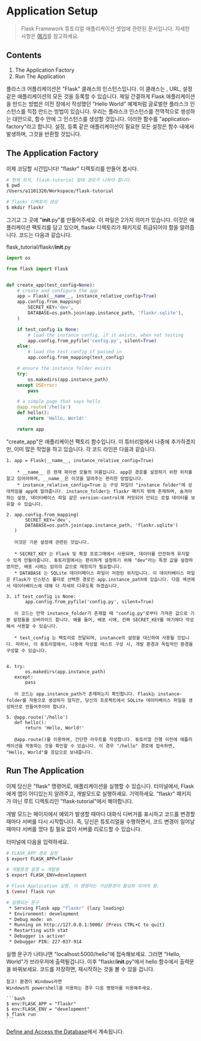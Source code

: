 Application Setup
===============

> Flask Framework 튜토리얼 애플리케이션 셋업에 관련된 문서입니다.
> 자세한 사항은 [여기](https://flask.palletsprojects.com/en/1.1.x/tutorial/factory/)를 참고하세요.

Contents
-----------

1. The Application Factory
2. Run The Application

플라스크 어플리케이션은 "Flask" 클래스의 인스턴스입니다. 이 클래스는 , URL, 설정 같은 애플리케이션의 모든 것을 등록할 수 있습니다. 제일 간결하게 Flask 애플리케이션을 만드는 방법은 이전 장에서 작성했던 "Hello World" 예제처럼 글로벌한 플라스크 인스턴스를 직접 만드는 방법이 있습니다. 우리는 플라스크 인스턴스를 전역적으로 생성하는 대안으로, 함수 안에 그 인스턴스를 생성할 것입니다. 이러한 함수를 "application-factory"라고 합니다. 설정, 등록 같은 애플리케이션이 필요한 모든 설정은 함수 내에서 발생하며, 그것을 반환할 것입니다.


## The Application Factory

이제 코딩할 시간입니다! "flaskr" 디렉토리를 만들어 봅시다.

```bash
# 현재 위치, flask-tutorial 절대 경로가 나와야 합니다.
$ pwd
/Users/a1101320/Workspace/flask-tutorial

# flaskr 디렉토리 생성
$ mkdir flaskr
```

그기고 그 곳에 "__init__.py"를 만들어주세요. 이 파일은 2가지 의미가 있습니다. 이것은 애플리케이션 팩토리를 담고 있으며, flaskr 디렉토리가 패키지로 취급되어야 함을 알려줍니다. 코드는 다음과 같습니다.

flask_tutorial/flaskr/__init__.py
```python
import os

from flask import Flask


def create_app(test_config=None):
    # create and configure the app
    app = Flask(__name__, instance_relative_config=True)
    app.config.from_mapping(
        SECRET_KEY='dev',
        DATABASE=os.path.join(app.instance_path, 'flaskr.sqlite'),
    )

    if test_config is None:
        # load the instance config, if it exists, when not testing
        app.config.from_pyfile('config.py', silent=True)
    else:
        # load the test config if passed in
        app.config.from_mapping(test_config)

    # ensure the instance folder exists
    try:
        os.makedirs(app.instance_path)
    except OSError:
        pass

    # a simple page that says hello
    @app.route('/hello')
    def hello():
        return 'Hello, World!'

    return app
```

"create_app"은 애플리케이션 팩토리 함수입니다. 이 튜터리얼에서 나중에 추가하겠지만, 이미 많은 작업을 하고 있습니다. 각 코드 라인은 다음과 같습니다.

    1. app = Flask(__name__, instance_relative_config=True)

        * __name__ 은 현재 파이썬 모듈의 이름입니다. app은 경로를 설정하기 위한 위치를 알고 있어야하며, __name__은 이것을 알려주는 편리한 방법입니다.
        * instance_relative_config=True 는 구성 파일이 "instance folder"에 상대적임을 app에 알려줍니다. instance_folder는 flaskr 패키지 밖에 존재하며, 숨겨야 하는 설정, 데이터베이스 파일 같은 version-control에 커밋되어 안되는 로컬 데이터를 보유할 수 있습니다.

    2. app.config.from_mapping(
           SECRET_KEY='dev',
           DATABASE=os.path.join(app.instance_path, 'flaskr.sqlite')
       )

       이것은 기본 설정에 관련된 것입니다.

       * SECRET_KEY 는 Flask 및 확장 프로그매에서 사용되며, 데이터를 안전하게 유지할 수 있게 만들어줍니다. 튜토리얼에서는 편리하게 설정하기 위해 "dev"라는 특정 값을 설정하였지만, 배포 시에는 임의의 값으로 재정의가 필요합니다.
       * DATABASE 는 SQLite 데이터페이스 파일이 저장된 위치입니다. 이 데이터베이스 파일은 Flask가 인스턴스 폴더로 선택한 경로인 app.instance_path에 있습니다. 다음 섹션에서 데이터베이스에 대해 더 자세히 다루도록 하겠습니다.

    3. if test_config is None:
           app.config.from_pyfile('config.py', silent=True)

       이 코드는 만약 instance_folder가 존재할 때 "config.py"로부터 가져온 값으로 기본 설정들을 오버라이드 합니다. 예를 들어, 배포 시에, 진짜 SECRET_KEY를 여기에다 작성해서 사용할 수 있습니다.

       * test_config 는 팩토리로 전달되며, instance의 설정을 대신하여 사용될 것입니다. 따라서, 이 튜토리얼에서, 나중에 작성할 테스트 구성 시, 개발 환경과 독립적인 환경을 구성할 수 있습니다.

    
    4. try:
           os.makedirs(app.instance_path)
       except:
           pass

       이 코드는 app.instance_path가 존재하는지 확인합니다. Flask는 instance-folder를 자동으로 생성하지 않지만, 당신의 프로젝트에서 SQLite 데이터베이스 파일을 생성하므로 만들어주어야 합니다.

    5. @app.route('/hello')
       def hello():
           return 'Hello, World!'
        
       @app.route()를 이용하여, 간단한 라우트를 작성합니다. 튜토리얼 진행 이전에 애플리케이션을 작동하는 것을 확인할 수 있습니다. 이 경우 "/hello" 경로에 접속하면, "Hello, World"를 응답으로 보내줍니다.


## Run The Application

이제 당신은 "flask" 명령어로, 애플리케이션을 실행할 수 있습니다. 터미널에서, Flask에게 앱이 어디있는지 알려주고, 개발모드로 실행하세요. 기억하세요. "flaskr" 패키지가 아닌 루트 디렉토리인 "flask-tutorial"에서 해야합니다.

개발 모드는 페이지에서 예외가 발생할 때마다 대화식 디버거를 표시하고 코드를 변경할 때마다 서버를 다시 시작합니다. 즉, 당신은 튜토리얼을 수행하면서, 코드 변경이 일어날 때마다 서버를 껐다 킬 필요 없이 서버를 리로드할 수 있습니다.

터미널에 다음을 입력하세요.

```bash
# FLASK_APP 경로 설정
$ export FLASK_APP=flaskr

# 개발환경 설정 = 개발용
$ export FLASK_ENV=development

# Flask Application 실행, 이 명령어는 가상환경이 활성화 되어야 함.
$ (venv) flask run

# 실행되는 문구
 * Serving Flask app "flaskr" (lazy loading)
 * Environment: development
 * Debug mode: on
 * Running on http://127.0.0.1:5000/ (Press CTRL+C to quit)
 * Restarting with stat
 * Debugger is active!
 * Debugger PIN: 227-037-914
```

실행 문구가 나타나면 "localhost:5000/hello"에 접속해보세요. 그러면 "Hello, World"가 브라우저에 출력될겁니다. 이후 "flaskr/__init__.py"에서 hello 함수에서 출력문을 바꿔보세요. 코드를 저장하면, 재시작하는 것을 볼 수 있을 겁니다.

    참고! 환경이 Windows라면
    Windows의 powershell을 이용하는 경우 다음 명령어를 이용해주세요.

    ```bash
    $ env:FLASK_APP = "flaskr"
    $ env:FLASK_ENV = "development"
    $ flask run
    ``` 

[Define and Access the Database](./ch04.md)에서 계속됩니다.